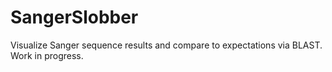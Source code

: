 # SangerSlobber

Visualize Sanger sequence results and compare to expectations via BLAST. Work in progress.
